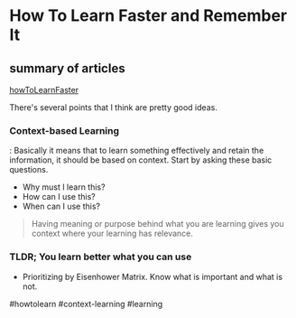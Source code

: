# How To Learn Faster and Remember It

## summary of articles
[howToLearnFaster](https://medium.com/age-of-awareness/elon-musks-brain-coach-reveals-the-secret-sauce-for-learning-faster-a082dd1015e3)

There's several points that I think are pretty good ideas.

### Context-based Learning
: Basically it means that to learn something effectively and retain the information, it should be based on context. Start by asking these basic questions.
* Why must I learn this?
* How can I use this?
* When can I use this?

> Having meaning or purpose behind what you are learning gives you context where your learning has relevance.

### TLDR; You learn better what you can use
* Prioritizing by Eisenhower Matrix. Know what is important and what is not.

#howtolearn #context-learning #learning